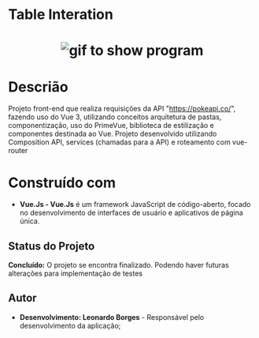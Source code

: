 # Table Interation
<h1 align="center">
    <img alt="gif to show program" title="Show program" src="@/asets/PokeShowGif.gif" />
</h1>

# Descrião
Projeto front-end que realiza requisições da API "https://pokeapi.co/", fazendo uso do Vue 3, utilizando conceitos arquitetura de pastas, componentização, uso do PrimeVue, biblioteca de estilização e componentes destinada ao Vue. Projeto desenvolvido utilizando Composition API, services (chamadas para a API) e roteamento com vue-router

# Construído com
 - **Vue.Js - Vue.Js** é um framework JavaScript de código-aberto, focado no desenvolvimento de interfaces de usuário e aplicativos de página única.

## Status do Projeto
**Concluído:** O projeto se encontra finalizado. Podendo haver futuras alterações para implementação de testes

## Autor
- **Desenvolvimento: Leonardo Borges** - Responsável pelo desenvolvimento da aplicação;
